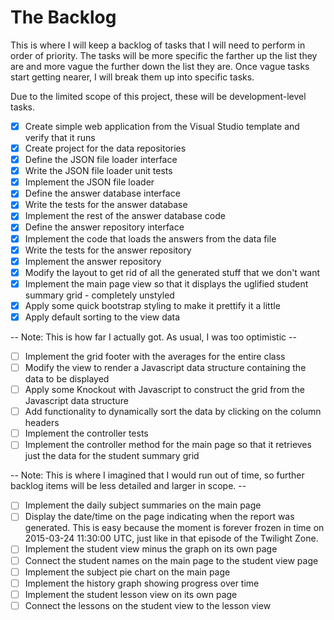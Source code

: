 # The Backlog

This is where I will keep a backlog of tasks that I will need to perform in order of priority. The tasks will be more specific the farther up the list they are and more vague the further down the list they are. Once vague tasks start getting nearer, I will break them up into specific tasks.

Due to the limited scope of this project, these will be development-level tasks.

- [x] Create simple web application from the Visual Studio template and verify that it runs
- [x] Create project for the data repositories
- [x] Define the JSON file loader interface
- [x] Write the JSON file loader unit tests
- [x] Implement the JSON file loader
- [x] Define the answer database interface
- [x] Write the tests for the answer database
- [x] Implement the rest of the answer database code
- [x] Define the answer repository interface
- [x] Implement the code that loads the answers from the data file 
- [x] Write the tests for the answer repository
- [x] Implement the answer repository
- [x] Modify the layout to get rid of all the generated stuff that we don't want
- [x] Implement the main page view so that it displays the uglified student summary grid - completely unstyled
- [x] Apply some quick bootstrap styling to make it prettify it a little
- [x] Apply default sorting to the view data

-- Note: This is how far I actually got. As usual, I was too optimistic --

- [ ] Implement the grid footer with the averages for the entire class
- [ ] Modify the view to render a Javascript data structure containing the data to be displayed
- [ ] Apply some Knockout with Javascript to construct the grid from the Javascript data structure
- [ ] Add functionality to dynamically sort the data by clicking on the column headers
- [ ] Implement the controller tests
- [ ] Implement the controller method for the main page so that it retrieves just the data for the student summary grid

-- Note: This is where I imagined that I would run out of time, so further backlog items will be less detailed and larger in scope. --


- [ ] Implement the daily subject summaries on the main page
- [ ] Display the date/time on the page indicating when the report was generated. This is easy because the moment is forever frozen in time on 2015-03-24 11:30:00 UTC, just like in that episode of the Twilight Zone.
- [ ] Implement the student view minus the graph on its own page
- [ ] Connect the student names on the main page to the student view page
- [ ] Implement the subject pie chart on the main page
- [ ] Implement the history graph showing progress over time
- [ ] Implement the student lesson view on its own page
- [ ] Connect the lessons on the student view to the lesson view